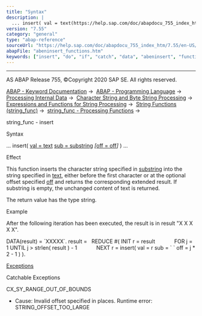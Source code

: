 ```yaml
---
title: "Syntax"
description: |
  ... insert( val = text(https://help.sap.com/doc/abapdocu_755_index_htm/7.55/en-US/abenstring_functions_val.htm) sub = substring(https://help.sap.com/doc/abapdocu_755_index_htm/7.55/en-US/abenstring_functions_sub.htm) off = off(https://help.sap.com/doc/abapdocu_755_index_htm/7.55/en-US/aben
version: "7.55"
category: "general"
type: "abap-reference"
sourceUrl: "https://help.sap.com/doc/abapdocu_755_index_htm/7.55/en-US/abeninsert_functions.htm"
abapFile: "abeninsert_functions.htm"
keywords: ["insert", "do", "if", "catch", "data", "abeninsert", "functions"]
---
```


* * *

AS ABAP Release 755, ©Copyright 2020 SAP SE. All rights reserved.

[ABAP - Keyword Documentation](https://help.sap.com/doc/abapdocu_755_index_htm/7.55/en-US/abenabap.htm) →  [ABAP - Programming Language](https://help.sap.com/doc/abapdocu_755_index_htm/7.55/en-US/abenabap_reference.htm) →  [Processing Internal Data](https://help.sap.com/doc/abapdocu_755_index_htm/7.55/en-US/abenabap_data_working.htm) →  [Character String and Byte String Processing](https://help.sap.com/doc/abapdocu_755_index_htm/7.55/en-US/abenabap_data_string.htm) →  [Expressions and Functions for String Processing](https://help.sap.com/doc/abapdocu_755_index_htm/7.55/en-US/abenstring_processing_expr_func.htm) →  [String Functions (string\_func)](https://help.sap.com/doc/abapdocu_755_index_htm/7.55/en-US/abenstring_functions.htm) →  [string\_func - Processing Functions](https://help.sap.com/doc/abapdocu_755_index_htm/7.55/en-US/abenprocess_functions.htm) → 

string\_func - insert

Syntax

... insert( [val = text](https://help.sap.com/doc/abapdocu_755_index_htm/7.55/en-US/abenstring_functions_val.htm) [sub = substring](https://help.sap.com/doc/abapdocu_755_index_htm/7.55/en-US/abenstring_functions_sub.htm) *\[*[off = off](https://help.sap.com/doc/abapdocu_755_index_htm/7.55/en-US/abenstring_functions_off_len.htm)*\]* ) ...

Effect

This function inserts the character string specified in [substring](https://help.sap.com/doc/abapdocu_755_index_htm/7.55/en-US/abenstring_functions_sub.htm) into the string specified in [text](https://help.sap.com/doc/abapdocu_755_index_htm/7.55/en-US/abenstring_functions_val.htm), either before the first character or at the optional offset specified [off](https://help.sap.com/doc/abapdocu_755_index_htm/7.55/en-US/abenstring_functions_off_len.htm) and returns the corresponding extended result. If substring is empty, the unchanged content of text is returned.

The return value has the type string.

Example

After the following iteration has been executed, the result is in result "X X X X X".

DATA(result) = \`XXXXX\`.
result =
  REDUCE #( INIT r = result
            FOR j = 1 UNTIL j > strlen( result ) - 1
            NEXT r = insert( val = r sub = \` \` off = j \* 2 - 1 ) ).

[Exceptions](https://help.sap.com/doc/abapdocu_755_index_htm/7.55/en-US/abenabap_language_exceptions.htm)

Catchable Exceptions

CX\_SY\_RANGE\_OUT\_OF\_BOUNDS

-   Cause: Invalid offset specified in places.
    Runtime error: STRING\_OFFSET\_TOO\_LARGE
